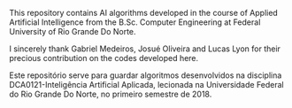 This repository contains AI algorithms developed in the course of Applied Artificial Intelligence from the B.Sc. Computer Engineering at Federal University of Rio Grande Do Norte.

I sincerely thank Gabriel Medeiros, Josué Oliveira and Lucas Lyon for their precious contribution on the codes developed here.

Este repositório serve para guardar algoritmos desenvolvidos na disciplina DCA0121-Inteligência Artificial Aplicada, lecionada na Universidade Federal do Rio Grande Do Norte, no primeiro semestre de 2018.

